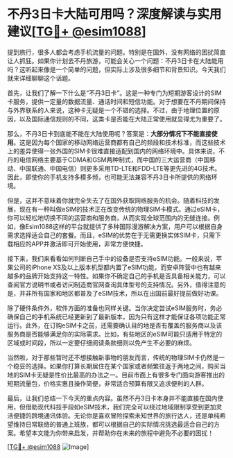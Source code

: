# 不丹3日卡大陆可用吗？深度解读与实用建议[[TG💪+ @esim1088](https://t.me/s/esim1088)]

提到旅行，很多人都会考虑手机流量的问题。特别是在国外，没有网络的困扰简直让人抓狂。如果你计划去不丹旅游，可能会关心一个问题：不丹3日卡在大陆能用吗？这听起来像是一个简单的问题，但实际上涉及很多细节和背景知识。今天我们就来详细聊聊这个话题。

首先，让我们了解一下什么是“不丹3日卡”。这是一种专门为短期游客设计的SIM卡服务，提供一定量的数据流量、通话时间和短信功能。对于想要在不丹期间保持与外界联系的人来说，这种卡无疑是一个不错的选择。不过，由于地理位置的原因，以及国际通信规则的不同，这类卡是否能在大陆正常使用就显得尤为重要了。

那么，不丹3日卡到底能不能在大陆使用呢？答案是：**大部分情况下不能直接使用**。这是因为每个国家的移动网络运营商都有自己的频段和技术标准，而这些技术上的差异使得一张外国的SIM卡很难直接适配到国内的网络环境中。具体来说，不丹的电信网络主要基于CDMA和GSM两种制式，而中国的三大运营商（中国移动、中国联通、中国电信）则更多采用TD-LTE和FDD-LTE等更先进的4G技术。因此，即使你的手机支持多模多频，也可能无法兼容不丹3日卡所提供的网络环境。

但是，这并不意味着你就完全失去了在国外获取网络服务的机会。随着科技的发展，现在有一种叫做eSIM的技术正在改变传统的物理SIM卡模式。通过eSIM卡，你可以轻松地切换不同的运营商和服务商，从而实现全球范围内的无缝连接。例如，像Esim1088这样的平台就提供了多种国际漫游解决方案，用户可以根据自身需求选择适合自己的套餐。而且，eSIM的优势在于无需更换实体SIM卡，只需下载相应的APP并激活即可开始使用，非常方便快捷。

接下来，我们来看看如何判断自己手中的设备是否支持eSIM功能。一般来说，苹果公司的iPhone XS及以上版本机型都内置了eSIM功能，而安卓阵营中也有越来越多的品牌开始支持这一特性。如果你不确定自己的手机是否具备相关能力，可以查阅官方说明书或者访问制造商官网查询具体型号的支持情况。另外，值得注意的是，并非所有国家和地区都普及了eSIM技术，所以在出国前最好提前做好功课。

除了硬件条件外，软件方面的准备也同样关键。当你决定尝试eSIM服务时，务必确保自己的手机系统已经更新到了最新版本，因为只有这样才能保证各项功能正常运行。此外，在订购eSIM卡之前，还需要确认目的地是否有覆盖的服务商以及该服务商是否能够满足你的实际需求。比如，有些地区的eSIM可能只适用于特定的区域或时间段，所以一定要仔细阅读条款细则以免产生不必要的麻烦。

当然啦，对于那些暂时还不想接触新事物的朋友而言，传统的物理SIM卡仍然是一个稳妥的选择。如果你打算长期居住在某个国家或者频繁往返于两地之间，购买当地的SIM卡无疑是性价比最高的办法之一。目前市面上有很多专门面向游客推出的短期流量包，价格实惠且操作简便，非常适合预算有限又追求便利的人群。

最后，让我们总结一下今天的重点内容。虽然不丹3日卡本身并不能直接在国内使用，但借助现代科技手段如eSIM技术，我们完全可以绕过地域限制享受到更加灵活便捷的跨境通讯体验。无论你是喜欢冒险探索未知世界的旅行达人，还是单纯希望维持日常联络的普通上班族，都可以根据自己的实际情况挑选最适合自己的方案。希望本文能为你带来启发，并帮助你在未来的旅程中避免不必要的困扰！

[[TG💪+ @esim1088](https://t.me/s/esim1088) ![Image](https://i.postimg.cc/4NQfJmqS/Snipaste-2025-05-13-00-14-12.png)]